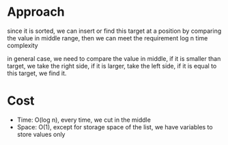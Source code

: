 # Approach
since it is sorted, we can insert or find this target at a position by comparing the value in middle range, then we can meet the requirement log n time complexity

in general case, we need to compare the value in middle, if it is smaller than target, we take the right side, if it is larger, take the left side, if it is equal to this target, we find it. 


# Cost
- Time: O(log n), every time, we cut in the middle 
- Space: O(1), except for storage space of the list, we have variables to store values only

